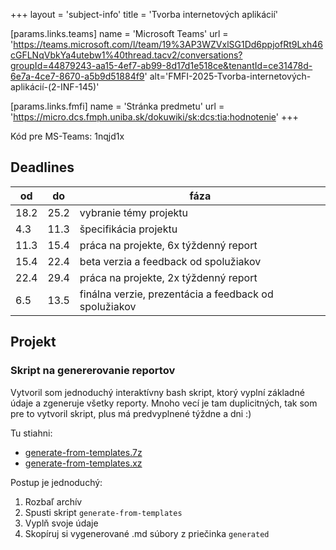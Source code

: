 +++
layout = 'subject-info'
title = 'Tvorba internetových aplikácií'

[params.links.teams]
name = 'Microsoft Teams'
url = 'https://teams.microsoft.com/l/team/19%3AP3WZVxlSG1Dd6ppjofRt9Lxh46cGFLNqVbkYa4utebw1%40thread.tacv2/conversations?groupId=44879243-aa15-4ef7-ab99-8d17d1e518ce&tenantId=ce31478d-6e7a-4ce7-8670-a5b9d51884f9'
alt='FMFI-2025-Tvorba-internetových-aplikácií-(2-INF-145)'

[params.links.fmfi]
name = 'Stránka predmetu'
url = 'https://micro.dcs.fmph.uniba.sk/dokuwiki/sk:dcs:tia:hodnotenie'
+++

Kód pre MS-Teams: 1nqjd1x

## Deadlines

|  od  |  do  | fáza |
| ---- | ---- | ----------------------------------- |
| 18.2 | 25.2 | vybranie témy projektu |
|  4.3 | 11.3 | špecifikácia projektu |
| 11.3 | 15.4 | práca na projekte, 6x týždenný report |
| 15.4 | 22.4 | beta verzia a feedback od spolužiakov |
| 22.4 | 29.4 | práca na projekte, 2x týždenný report |
|  6.5 | 13.5 | finálna verzie, prezentácia a feedback od spolužiakov |

## Projekt

### Skript na genererovanie reportov

Vytvoril som jednoduchý interaktívny bash skript, ktorý vyplní základné údaje a zgeneruje všetky reporty.
Mnoho vecí je tam duplicitných, tak som pre to vytvoril skript, plus má predvyplnené týždne a dni :)

Tu stiahni:

- [generate-from-templates.7z](/tvorba-internetovych-aplikacii/generate-from-templates.7z)
- [generate-from-templates.xz](/tvorba-internetovych-aplikacii/generate-from-templates.tar.xz) 

Postup je jednoduchý:

1. Rozbaľ archív
2. Spusti skript `generate-from-templates`
3. Vyplň svoje údaje
4. Skopíruj si vygenerované .md súbory z priečinka `generated`
